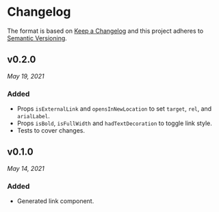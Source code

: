 # Changelog

The format is based on [Keep a Changelog](http://keepachangelog.com/en/1.0.0/)
and this project adheres to [Semantic Versioning](http://semver.org/spec/v2.0.0.html).


v0.2.0
------------------------------
*May 19, 2021*

### Added
- Props `isExternalLink` and `opensInNewLocation` to set `target`, `rel`, and `arialLabel`.
- Props `isBold`, `isFullWidth` and `hadTextDecoration` to toggle link style.
- Tests to cover changes.


v0.1.0
------------------------------
*May 14, 2021*

### Added
- Generated link component.
